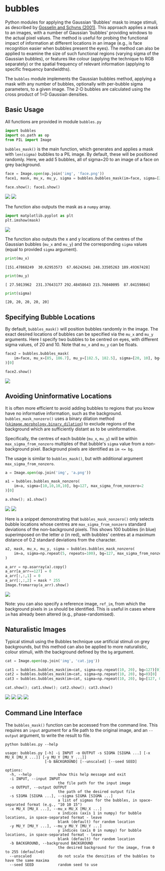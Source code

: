 # bubbles

Python modules for applying the Gaussian 'Bubbles' mask to image stimuli, as described by [Gosselin and Schyns (2001)](https://doi.org/10.1016/S0042-6989(01)00097-9). This approach applies a mask to an images, with a number of Gaussian 'bubbles' providing windows to the actual pixel values. The method is useful for probing the functional impact of information at different locations in an image (e.g., is face recognition easier when bubbles present the eyes). The method can also be applied to examine the size of such functional regions (varying sigma of the Gaussian bubbles), or features like colour (applying the technique to RGB separately) or the spatial frequency of relevant information (applying to specific frequency bandwidths).

The `bubbles` module implements the Gaussian bubbles method, applying a mask with any number of bubbles, optionally with per-bubble sigma parameters, to a given image. The 2-D bubbles are calculated using the cross product of 1=D Gaussian densities.

## Basic Usage

All functions are provided in module `bubbles.py`

```python
import bubbles
import os.path as op
from PIL import Image
```

`bubbles_mask()` is the main function, which generates and applies a mask with `len(sigma)` bubbles to a PIL image. By default, these will be positioned randomly. Here, we add 5 bubbles, all of sigma=20 to an image of a face on grey background.

```python
face = Image.open(op.join('img', 'face.png'))
face1, mask, mu_x, mu_y, sigma = bubbles.bubbles_mask(im=face, sigma=[20,20,20,20,20], bg=127)

face.show(); face1.show()
```

![](img/face.png)
![](examples/face1.png)

The function also outputs the mask as a `numpy` array.

```python
import matplotlib.pyplot as plt
plt.imshow(mask)
```

![](examples/face1_mask.png)

The function also outputs the x and y locations of the centres of the Gaussian bubbles (`mu_x` and `mu_y`) and the corresponding `sigma` values (equal to provided `sigma` argument).

```python
print(mu_x)
```

```
[151.47868249  30.62953573  67.66242641 248.33505263 189.49367428]
```

```python
print(mu_y)
```

```
[ 27.5013962  231.37643177 292.48458643 215.76040095  87.04159864]
```

```python
print(sigma)
```

```
[20, 20, 20, 20, 20]
```

## Specifying Bubble Locations

By default, `bubbles_mask()` will position bubbles randomly in the image. The exact desired locations of bubbles can be specified via the `mu_x` and `mu_y` arguments. Here I specify two bubbles to be centred on eyes, with different sigma values, of 20 and 10. Note that `mu_x` and `mu_y` can be floats.

```python
face2 = bubbles.bubbles_mask(
    im=face, mu_x=[85, 186.7], mu_y=[182.5, 182.5], sigma=[20, 10], bg=127
)[0]

face2.show()
```

![](examples/face2.png)


## Avoiding Uninformative Locations

It is often more efficient to avoid adding bubbles to regions that you know have no informative information, such as the background. `bubbles_mask_nonzero()` uses a binary dilation method ([`skimage.morphology.binary_dilation`](https://scikit-image.org/docs/stable/api/skimage.morphology.html#skimage.morphology.binary_dilation)) to exclude regions of the background which are sufficiently distant as to be uninformative.

Specifically, the centres of each bubble (`mu_x`, `mu_y`) will be within `max_sigma_from_nonzero` multiples of that bubble's `sigma` value from a non-background pixel. Background pixels are identified as `im <= bg`.

The usage is similar to `bubbles_mask()`, but with additional argument `max_sigma_from_nonzero`.

```python
a = Image.open(op.join('img', 'a.png'))

a1 = bubbles.bubbles_mask_nonzero(
    im=a, sigma=[10,10,10,10], bg=127, max_sigma_from_nonzero=2
)[0]

a.show(); a1.show()
```

![](img/a.png)
![](examples/a1.png)

Here is a snippet demonstrating that `bubbles_mask_nonzero()` only selects bubble locations whose centres are `max_sigma_from_nonzero` standard deviations of the non-background pixels. This shows 100 bubbles (in blue) superimposed on the letter *a* (in red), with bubbles' centres at a maximum distance of 0.2 standard deviations from the character.

```python
a2, mask, mu_x, mu_y, sigma = bubbles.bubbles_mask_nonzero(
    im=a, sigma=np.repeat(5, repeats=100), bg=127, max_sigma_from_nonzero=0.2
)

a_arr = np.asarray(a).copy()
a_arr[a_arr==127] = 0
a_arr[:,:,1] = 0
a_arr[:,:,2] = mask * 255
Image.fromarray(a_arr).show()
```

![](examples/a2_locs.png)

Note: you can also specify a reference image, `ref_im`, from which the background pixels in `im` should be identified. This is useful in cases where `im` has already been altered (e.g., phase-randomised).

## Naturalistic Images

Typical stimuli using the Bubbles technique use artificial stimuli on grey backgrounds, but this method can also be applied to more naturalistic, colour stimuli, with the background defined by the `bg` argument.

```python
cat = Image.open(op.join('img', 'cat.jpg'))

cat1 = bubbles.bubbles_mask(im=cat, sigma=np.repeat(10, 20), bg=127)[0]
cat2 = bubbles.bubbles_mask(im=cat, sigma=np.repeat(10, 20), bg=0)[0]
cat3 = bubbles.bubbles_mask(im=cat, sigma=np.repeat(10, 20), bg=[127, 0, 55])[0]

cat.show(); cat1.show(); cat2.show(); cat3.show()
```

![](img/cat.png)
![](examples/cat1.png)
![](examples/cat2.png)
![](examples/cat3.png)

## Command Line Interface

The `bubbles_mask()` function can be accessed from the command line. This requires an `input` argument for a file path to the original image, and an `--output` argument, to write the result to file.

```
python bubbles.py --help
```

```
usage: bubbles.py [-h] -i INPUT -o OUTPUT -s SIGMA [SIGMA ...] [-x MU_X [MU_X ...]] [-y MU_Y [MU_Y ...]]
                  [-b BACKGROUND] [--unscaled] [--seed SEED]

options:
  -h, --help            show this help message and exit
  -i INPUT, --input INPUT
                        the file path for the input image
  -o OUTPUT, --output OUTPUT
                        the path of the desired output file
  -s SIGMA [SIGMA ...], --sigma SIGMA [SIGMA ...]
                        a list of sigmas for the bubbles, in space-separated format (e.g., "10 10 15")
  -x MU_X [MU_X ...], --mu_x MU_X [MU_X ...]
                        x indices (axis 1 in numpy) for bubble locations, in space-separated format - leave
                        blank (default) for random location
  -y MU_Y [MU_Y ...], --mu_y MU_Y [MU_Y ...]
                        y indices (axis 0 in numpy) for bubble locations, in space-separated format - leave
                        blank (default) for random location
  -b BACKGROUND, --background BACKGROUND
                        the desired background for the image, from 0 to 255 (default=0)
  --unscaled            do not scale the densities of the bubbles to have the same maxima
  --seed SEED           random seed to use
```
